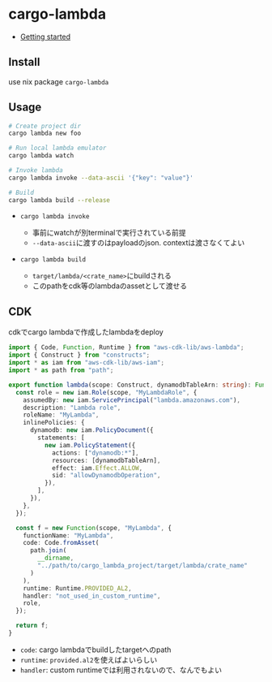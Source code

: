 # cargo-lambda

* [Getting started](https://www.cargo-lambda.info/guide/getting-started.html)

## Install

use nix package `cargo-lambda`


## Usage

```sh
# Create project dir
cargo lambda new foo

# Run local lambda emulator
cargo lambda watch

# Invoke lambda
cargo lambda invoke --data-ascii '{"key": "value"}'

# Build
cargo lambda build --release
```

* `cargo lambda invoke`
  * 事前にwatchが別terminalで実行されている前提
  * `--data-ascii`に渡すのはpayloadのjson. contextは渡さなくてよい

* `cargo lambda build`
  * `target/lambda/<crate_name>`にbuildされる
  * このpathをcdk等のlambdaのassetとして渡せる



## CDK

cdkでcargo lambdaで作成したlambdaをdeploy

```typescript
import { Code, Function, Runtime } from "aws-cdk-lib/aws-lambda";
import { Construct } from "constructs";
import * as iam from "aws-cdk-lib/aws-iam";
import * as path from "path";

export function lambda(scope: Construct, dynamodbTableArn: string): Function {
  const role = new iam.Role(scope, "MyLambdaRole", {
    assumedBy: new iam.ServicePrincipal("lambda.amazonaws.com"),
    description: "Lambda role",
    roleName: "MyLambda",
    inlinePolicies: {
      dynamodb: new iam.PolicyDocument({
        statements: [
          new iam.PolicyStatement({
            actions: ["dynamodb:*"],
            resources: [dynamodbTableArn],
            effect: iam.Effect.ALLOW,
            sid: "allowDynamodbOperation",
          }),
        ],
      }),
    },
  });

  const f = new Function(scope, "MyLambda", {
    functionName: "MyLambda",
    code: Code.fromAsset(
      path.join(
        __dirname,
        "../path/to/cargo_lambda_project/target/lambda/crate_name"
      )
    ),
    runtime: Runtime.PROVIDED_AL2,
    handler: "not_used_in_custom_runtime",
    role,
  });

  return f;
}
```

* `code`: cargo lambdaでbuildしたtargetへのpath
* `runtime`: `provided.al2`を使えばよいらしい
* `handler`: custom runtimeでは利用されないので、なんでもよい
